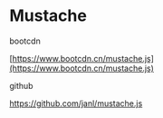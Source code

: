 # Mustache



bootcdn

[https://www.bootcdn.cn/mustache.js](https://www.bootcdn.cn/mustache.js)

github

https://github.com/janl/mustache.js